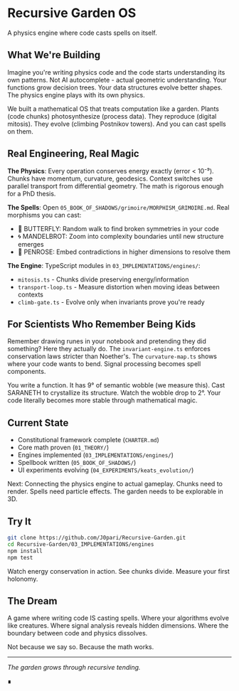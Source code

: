 # Recursive Garden OS

A physics engine where code casts spells on itself.

## What We're Building

Imagine you're writing physics code and the code starts understanding its own patterns. Not AI autocomplete - actual geometric understanding. Your functions grow decision trees. Your data structures evolve better shapes. The physics engine plays with its own physics.

We built a mathematical OS that treats computation like a garden. Plants (code chunks) photosynthesize (process data). They reproduce (digital mitosis). They evolve (climbing Postnikov towers). And you can cast spells on them.

## Real Engineering, Real Magic

**The Physics**: Every operation conserves energy exactly (error < 10⁻⁹). Chunks have momentum, curvature, geodesics. Context switches use parallel transport from differential geometry. The math is rigorous enough for a PhD thesis.

**The Spells**: Open `05_BOOK_OF_SHADOWS/grimoire/MORPHISM_GRIMOIRE.md`. Real morphisms you can cast:
- 🦋 BUTTERFLY: Random walk to find broken symmetries in your code
- 🌀 MANDELBROT: Zoom into complexity boundaries until new structure emerges  
- 🔷 PENROSE: Embed contradictions in higher dimensions to resolve them

**The Engine**: TypeScript modules in `03_IMPLEMENTATIONS/engines/`:
- `mitosis.ts` - Chunks divide preserving energy/information
- `transport-loop.ts` - Measure distortion when moving ideas between contexts
- `climb-gate.ts` - Evolve only when invariants prove you're ready

## For Scientists Who Remember Being Kids

Remember drawing runes in your notebook and pretending they did something? Here they actually do. The `invariant-engine.ts` enforces conservation laws stricter than Noether's. The `curvature-map.ts` shows where your code wants to bend. Signal processing becomes spell components.

You write a function. It has 9° of semantic wobble (we measure this). Cast SARANETH to crystallize its structure. Watch the wobble drop to 2°. Your code literally becomes more stable through mathematical magic.

## Current State

- Constitutional framework complete (`CHARTER.md`)
- Core math proven (`01_THEORY/`)
- Engines implemented (`03_IMPLEMENTATIONS/engines/`)
- Spellbook written (`05_BOOK_OF_SHADOWS/`)
- UI experiments evolving (`04_EXPERIMENTS/keats_evolution/`)

Next: Connecting the physics engine to actual gameplay. Chunks need to render. Spells need particle effects. The garden needs to be explorable in 3D.

## Try It

```bash
git clone https://github.com/J0pari/Recursive-Garden.git
cd Recursive-Garden/03_IMPLEMENTATIONS/engines
npm install
npm test
```

Watch energy conservation in action. See chunks divide. Measure your first holonomy.

## The Dream

A game where writing code IS casting spells. Where your algorithms evolve like creatures. Where signal analysis reveals hidden dimensions. Where the boundary between code and physics dissolves.

Not because we say so. Because the math works.

---

*The garden grows through recursive tending.*

∎